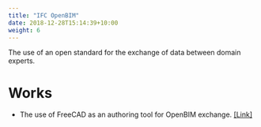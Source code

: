 ```yaml
---
title: "IFC OpenBIM"
date: 2018-12-28T15:14:39+10:00
weight: 6
---
```


The use of an open standard for the exchange of data between domain experts.

# Works

- The use of FreeCAD as an authoring tool for OpenBIM exchange. <a href="https://chenkianwee.github.io/opencd4sdev/docs/030/05_fcbim.html" target="_blank">[Link]</a>
